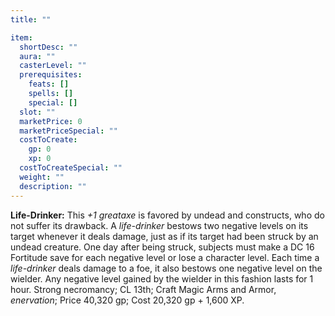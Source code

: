```yaml
---
title: ""

item:
  shortDesc: ""
  aura: ""
  casterLevel: ""
  prerequisites:
    feats: []
    spells: []
    special: []
  slot: ""
  marketPrice: 0
  marketPriceSpecial: ""
  costToCreate:
    gp: 0
    xp: 0
  costToCreateSpecial: ""
  weight: ""
  description: ""
---
```

<p id="life-drinker"><strong>Life-Drinker:</strong> This <em>+1 greataxe</em> is favored by undead and constructs, who do not suffer its drawback. A <em>life-drinker</em> bestows two negative levels on its target whenever it deals damage, just as if its target had been struck by an undead creature. One day after being struck, subjects must make a DC 16 Fortitude save for each negative level or lose a character level.
Each time a <em>life-drinker</em> deals damage to a foe, it also bestows one negative level on the wielder. Any negative level gained by the wielder in this fashion lasts for 1 hour.
Strong necromancy; CL 13th; Craft Magic Arms and Armor, <em>enervation</em>; Price 40,320 gp; Cost 20,320 gp + 1,600 XP.

